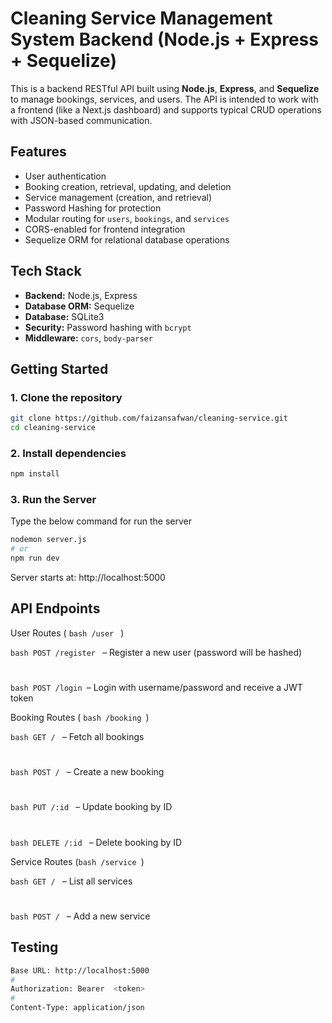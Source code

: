 # Cleaning Service Management System Backend (Node.js + Express + Sequelize)

This is a backend RESTful API built using **Node.js**, **Express**, and **Sequelize** to manage bookings, services, and users. The API is intended to work with a frontend (like a Next.js dashboard) and supports typical CRUD operations with JSON-based communication.

## Features

- User authentication
- Booking creation, retrieval, updating, and deletion
- Service management (creation, and retrieval)
- Password Hashing for protection
- Modular routing for `users`, `bookings`, and `services`
- CORS-enabled for frontend integration
- Sequelize ORM for relational database operations


## Tech Stack

- **Backend:** Node.js, Express
- **Database ORM:** Sequelize
- **Database:** SQLite3
- **Security:** Password hashing with `bcrypt`
- **Middleware:** `cors`, `body-parser`


## Getting Started

### 1. Clone the repository

```bash
git clone https://github.com/faizansafwan/cleaning-service.git
cd cleaning-service
```

### 2. Install dependencies

```bash
npm install
```

### 3. Run the Server 

Type the below command for run the server

```bash
nodemon server.js 
# or
npm run dev
```

Server starts at: http://localhost:5000


## API Endpoints 

User Routes ( ```bash /user ``` )

```bash POST /register ``` – Register a new user (password will be hashed)
#
```bash POST /login ```– Login with username/password and receive a JWT token


Booking Routes ( ```bash /booking ```)

```bash GET / ``` – Fetch all bookings
#
```bash POST / ``` – Create a new booking
#
```bash PUT /:id ``` – Update booking by ID
#
```bash DELETE /:id ``` – Delete booking by ID


Service Routes (```bash /service ```)

```bash GET / ``` – List all services
#
```bash POST / ``` – Add a new service


## Testing

```bash
Base URL: http://localhost:5000
#
Authorization: Bearer  <token> 
#
Content-Type: application/json
```

